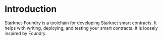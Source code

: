 # Introduction
Starknet-Foundry is a toolchain for developing Starknet smart contracts.
It helps with writing, deploying, and testing your smart contracts.
It is loosely inspired by Foundry.

